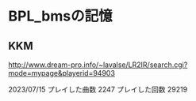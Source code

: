 # BPL_bmsの記憶

## KKM
http://www.dream-pro.info/~lavalse/LR2IR/search.cgi?mode=mypage&playerid=94903

2023/07/15
プレイした曲数	2247
プレイした回数	29219